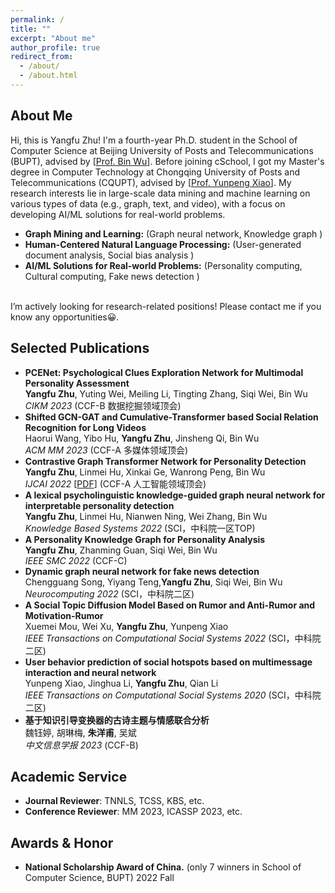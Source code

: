 ```yaml
---
permalink: /
title: ""
excerpt: "About me"
author_profile: true
redirect_from: 
  - /about/
  - /about.html
---
```


About Me
------
Hi, this is Yangfu Zhu! I'm a fourth-year Ph.D. student in the School of Computer Science at Beijing University of Posts and Telecommunications (BUPT), advised by [<a href='https://scholar.google.com/citations?hl=zh-CN&user=qCf-504AAAAJ'>Prof. Bin Wu</a>]. Before joining cSchool, I got my Master's degree in Computer Technology  at Chongqing University of Posts and Telecommunications (CQUPT), advised by [<a href='https://scholar.google.com/citations?user=zQ-C7wwAAAAJ&hl=zh-CN'>Prof. Yunpeng Xiao</a>]. My research interests lie in large-scale data mining and machine learning on various types of data (e.g., graph, text, and video), with a focus on developing AI/ML solutions for real-world problems. <br>
- **Graph Mining and Learning:** (Graph neural network, Knowledge graph )
- **Human-Centered Natural Language Processing:** (User-generated document analysis, Social bias analysis )   
- **AI/ML Solutions for Real-world Problems:** (Personality computing, Cultural computing, Fake news detection )
<br>     
I’m actively looking for research-related positions! Please contact me if you know any opportunities😀.

Selected Publications
------
- **PCENet: Psychological Clues Exploration Network for Multimodal Personality Assessment**<br>
**Yangfu Zhu**, Yuting Wei, Meiling Li, Tingting Zhang, Siqi Wei, Bin Wu<br>
_CIKM 2023_ (CCF-B 数据挖掘领域顶会)<br>
- **Shifted GCN-GAT and Cumulative-Transformer based Social Relation Recognition for Long Videos**<br>
Haorui Wang, Yibo Hu, **Yangfu Zhu**, Jinsheng Qi, Bin Wu<br>
_ACM MM 2023_ (CCF-A 多媒体领域顶会) <br>
- **Contrastive Graph Transformer Network for Personality Detection**  <br>
**Yangfu Zhu**, Linmei Hu, Xinkai Ge, Wanrong Peng, Bin Wu<br>
_IJCAI 2022_ [<a href='https://www.ijcai.org/proceedings/2022/0633.pdf'>PDF</a>] (CCF-A 人工智能领域顶会)<br>
- **A lexical psycholinguistic knowledge-guided graph neural network for interpretable personality detection**<br>
**Yangfu Zhu**, Linmei Hu, Nianwen Ning, Wei Zhang, Bin Wu<br>
_Knowledge Based Systems 2022_  (SCI，中科院一区TOP)<br>
- **A Personality Knowledge Graph for Personality Analysis** <br>
**Yangfu Zhu**, Zhanming Guan, Siqi Wei, Bin Wu<br>
_IEEE SMC 2022_ (CCF-C) <br>
- **Dynamic graph neural network for fake news detection** <br>
 Chengguang Song, Yiyang Teng,**Yangfu Zhu**, Siqi Wei, Bin Wu<br>
_Neurocomputing 2022_ (SCI，中科院二区)<br>
- **A Social Topic Diffusion Model Based on Rumor and Anti-Rumor and Motivation-Rumor**<br>
 Xuemei Mou, Wei Xu, **Yangfu Zhu**, Yunpeng Xiao<br>
_IEEE Transactions on Computational Social Systems 2022_ (SCI，中科院二区) <br>
- **User behavior prediction of social hotspots based on multimessage interaction and neural network** <br>
  Yunpeng Xiao, Jinghua Li, **Yangfu Zhu**, Qian Li<br>
_IEEE Transactions on Computational Social Systems 2020_ (SCI，中科院二区) <br>
- **基于知识引导变换器的古诗主题与情感联合分析** <br>
  魏钰婷, 胡琳梅, **朱洋甫**, 吴斌<br>
  _中文信息学报 2023_ (CCF-B) <br>



Academic Service
------
- **Journal Reviewer**: TNNLS, TCSS, KBS, etc.
- **Conference Reviewer**: MM 2023, ICASSP 2023, etc.

Awards & Honor
------
- **National Scholarship Award of China.** (only 7 winners in School of Computer Science, BUPT)            2022 Fall



